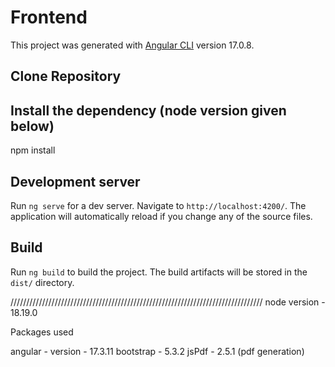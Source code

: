 # Frontend

This project was generated with [Angular CLI](https://github.com/angular/angular-cli) version 17.0.8.

## Clone Repository

## Install the dependency (node version given below)
npm install 

## Development server

Run `ng serve` for a dev server. Navigate to `http://localhost:4200/`. The application will automatically reload if you change any of the source files.

## Build

Run `ng build` to build the project. The build artifacts will be stored in the `dist/` directory.




////////////////////////////////////////////////////////////////////////////////
node version - 18.19.0

Packages used

angular - version - 17.3.11
bootstrap - 5.3.2
jsPdf  - 2.5.1 (pdf generation)

